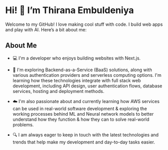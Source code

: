 # Hi! 👋 I’m Thirana Embuldeniya

Welcome to my GitHub! I love making cool stuff with code. I build web apps and play with AI. Here’s a bit about me:

## About Me

- 💻 I'm a developer who enjoys building websites with Next.js.

- 🚀 I'm exploring Backend-as-a-Service (BaaS) solutions, along with various authentication providers and serverless computing options. I'm learning how these technologies integrate with full stack web development, including API design, user authentication flows, database services, hosting and deployment methods.

- ☁️ I'm also passionate about and currently learning how AWS services can be used in real-world software development & exploring the working processes behind ML and Neural network models to better understand how they function & how they can to solve real-world problems.

- 🔍 I am always eager to keep in touch with the latest technologies and trends that help make my development and day-to-day tasks easier.
